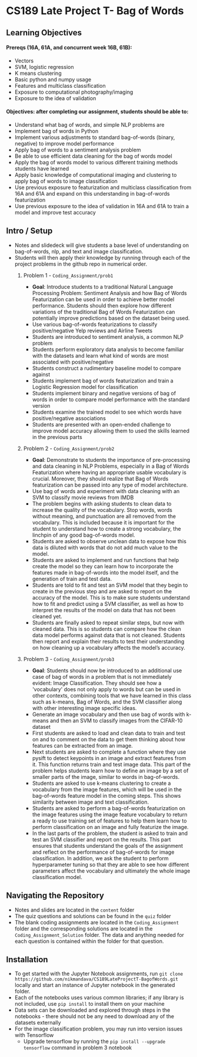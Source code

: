 # CS189 Late Project T- Bag of Words
## Learning Objectives
#### Prereqs (16A, 61A, and concurrent week 16B, 61B):
- Vectors
- SVM, logistic regression
- K means clustering
- Basic python and numpy usage
- Features and multiclass classification
- Exposure to computational photography/imaging
- Exposure to the idea of validation
#### Objectives: after completing our assignment, students should be able to:
- Understand what bag of words, and simple NLP problems are
- Implement bag of words in Python
- Implement various adjustments to standard bag-of-words (binary, negative)  to improve model performance
- Apply bag of words to a sentiment analysis problem 
- Be able to use efficient data cleaning for the bag of words model
- Apply the bag of words model to various different training methods students have learned
- Apply basic knowledge of computational imaging and clustering to apply bag of words to image classification
- Use previous exposure to featurization and multiclass classification from 16A and 61A and expand on this understanding in bag-of-words featurization
- Use previous exposure to the idea of validation in 16A and 61A to train a model and improve test accuracy

## Intro / Setup
- Notes and slidedeck will give students a base level of understanding on bag-of-words, nlp, and text and image classification. 
- Students will then apply their knowledge by running through each of the project problems in the github repo in numerical order.
   1. Problem 1 - `Coding_Assignment/prob1` 
       * **Goal**: Introduce students to a traditional Natural Language Processing Problem: Sentiment Analysis and how Bag of Words Featurization can be used in order to achieve better model performance. Students should then explore how different variations of the traditional Bag of Words Featurization can potentially improve predictions based on the dataset being used.
       * Use various bag-of-words featurizations to classify positive/negative Yelp reviews and Airline Tweets
       * Students are introduced to sentiment analysis, a common NLP problem
       * Students perform exploratory data analysis to become familiar with the datasets and learn what kind of words are most associated with positive/negative 
       * Students construct a rudimentary baseline model to compare against
       * Students implement bag of words featurization and train a Logistic Regression model for classification
       * Students implement binary and negative versions of bag of words in order to compare model performance with the standard version 
       * Students examine the trained model to see which words have positive/negative associations
       * Students are presented with an open-ended challenge to improve model accuracy allowing them to used the skills learned in the previous parts
   2. Problem 2 - `Coding_Assignment/prob2` 
       * **Goal**: Demonstrate to students the importance of pre-processing and data cleaning in NLP Problems, especially in a Bag of Words Featurization where having an appropriate usable vocabulary is crucial. Moreover, they should realize that Bag of Words featurization can be passed into any type of model architecture.
       * Use bag of words and experiment with data cleaning with an SVM to classify movie reviews from IMDB
       * The problem begins with asking students to clean data to increase the quality of the vocabulary. Stop words, words without meaning, and punctuation are all removed from the vocabulary. This is included because it is important for the student to understand how to create a strong vocabulary, the linchpin of any good bag-of-words model.
       * Students are asked to observe unclean data to expose how this data is diluted with words that do not add much value to the model.
       * Students are asked to implement and run functions that help create the model so they can learn how to incorporate the features made in bag-of-words into the model itself, and the generation of train and test data.
       * Students are told to fit and test an SVM model that they begin to create in the previous step and are asked to report on the accuracy of the model. This is to make sure students understand how to fit and predict using a SVM classifier, as well as how to interpret the results of the model on data that has not been cleaned yet.
       * Students are finally asked to repeat similar steps, but now with cleaned data. This is so students can compare how the clean data model performs against data that is not cleaned. Students then report and explain their results to test their understanding on how cleaning up a vocabulary affects the model’s accuracy.

   3. Problem 3 - `Coding_Assignment/prob3` 
       * **Goal**: Students should now be introduced to an additional use case of bag of words in a problem that is not immediately evident: Image Classification. They should see how a 'vocabulary' does not only apply to words but can be used in other contexts, combining tools that we have learned in this class such as k-means, Bag of Words, and the SVM classifier along with other interesting image specific ideas.
       * Generate an image vocabulary and then use bag of words with k-means and then an SVM to classify images from the CIFAR-10 dataset
       * First students are asked to load and clean data to train and test on and to comment on the data to get them thinking about how features can be extracted from an image.
       * Next students are asked to complete a function where they use pysift to detect keypoints in an image and extract features from it. This function returns train and test image data. This part of the problem helps students learn how to define an image by a set of smaller parts of the image, similar to words in bag-of-words.
       * Students are asked to use k-means clustering to create a vocabulary from the image features, which will be used in the bag-of-words feature model in the coming steps. This shows similarity between image and text classification.
       * Students are asked to perform a bag-of-words featurization on the image features using the image feature vocabulary to return a ready to use training set of features to help them learn how to perform classification on an image and fully featurize the image.
       * In the last parts of the problem, the student is asked to train and test an SVM classifier and report on the results. This part ensures that students understand the goals of the assignment and reflect on the performance of bag-of-words for image classification. In addition, we ask the student to perform hyperparameter tuning so that they are able to see how different parameters affect the vocabulary and ultimately the whole image classification model.
## Navigating the Repository
* Notes and slides are located in the `content` folder
* The quiz questions and solutions can be found in the `quiz` folder
* The blank coding assignments are located in the `Coding_Assignment` folder and the corresponding solutions are located in the `Coding_Assignment_Solution` folder. The data and anything needed for each question is contained within the folder for that question.
## Installation
* To get started with the Jupyter Notebook assignments, run `git clone https://github.com/nikmandava/CS189LateProjectT-BagofWords.git` locally and start an instance of Jupyter notebook in the generated folder.
* Each of the notebooks uses various common libraries; if any library is not included, use `pip install` to install them on your machine
* Data sets can be downloaded and explored through steps in the notebooks - there should not be any need to download any of the datasets externally
* For the image classification problem, you may run into version issues with Tensorflow
  * Upgrade tensorflow by running the `pip install --upgrade tensorflow` command in problem 3 notebook
